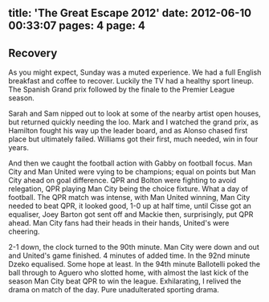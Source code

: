 title: 'The Great Escape 2012'
date: 2012-06-10 00:33:07
pages: 4
page: 4
---

## Recovery

As you might expect, Sunday was a muted experience. We had a full English breakfast and coffee to recover. Luckily the TV had a healthy sport lineup. The Spanish Grand prix followed by the finale to the Premier League season.

Sarah and Sam nipped out to look at some of the nearby artist open houses, but returned quickly needing the loo. Mark and I watched the grand prix, as Hamilton fought his way up the leader board, and as Alonso chased first place but ultimately failed. Williams got their first, much needed, win in four years.

And then we caught the football action with Gabby on football focus. Man City and Man United were vying to be champions; equal on points but Man City ahead on goal difference. QPR and Bolton were fighting to avoid relegation, QPR playing Man City being the choice fixture. What a day of football. The QPR match was intense, with Man United winning, Man City needed to beat QPR, it looked good, 1-0 up at half time, until Cisse got an equaliser, Joey Barton got sent off and Mackie then, surprisingly, put QPR ahead. Man City fans had their heads in their hands, United's were cheering.

2-1 down, the clock turned to the 90th minute. Man City were down and out and United's game finished. 4 minutes of added time. In the 92nd minute Dzeko equalised. Some hope at least. In the 94th minute Ballotelli poked the ball through to Aguero who slotted home, with almost the last kick of the season Man City beat QPR to win the league. Exhilarating, I relived the drama on match of the day. Pure unadulterated sporting drama.
